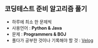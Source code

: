 ## 코딩테스트 준비 알고리즘 풀기 
  - 하루에 최소 한 문제씩
  - 사용언어 : **Python & Java**
  - 문제 : **Programmers & BOJ**
  - 풀다가 공부한 것이나 기록해야 할 것 : [Velog](https://velog.io/@leetaekyu2077)
